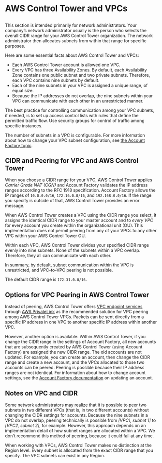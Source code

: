 # AWS Control Tower and VPCs<a name="vpc-concepts"></a>

## <a name="vpc-ct-facts"></a>

This section is intended primarily for network administrators\. Your company’s network administrator usually is the person who selects the overall CIDR range for your AWS Control Tower organization\. The network administrator then allocates subnets from within that range for specific purposes\.

Here are some essential facts about AWS Control Tower and VPCs:
+ Each AWS Control Tower account is allowed one VPC\.
+ Every VPC has three Availability Zones\. By default, each Availability Zone contains one public subnet and two private subnets\. Therefore, each VPC contains nine subnets by default\.
+ Each of the nine subnets in your VPC is assigned a unique range, of equal size\.
+ Because the IP addresses do not overlap, the nine subnets within your VPC can communicate with each other in an unrestricted manner\.

The best practice for controlling communication among your VPC subnets, if needed, is to set up access control lists with rules that define the permitted traffic flow\. Use security groups for control of traffic among specific instances\.

The number of subnets in a VPC is configurable\. For more information about how to change your VPC subnet configuration, see [the Account Factory topic](https://docs.aws.amazon.com/controltower/latest/userguide/account-factory.html)\.

## CIDR and Peering for VPC and AWS Control Tower<a name="vpc-ct-cidr"></a>

When you choose a CIDR range for your VPC, AWS Control Tower applies *Carrier Grade NAT \(CGN\)* and Account Factory validates the IP address ranges according to the RFC 1918 specification\. Account Factory allows the IP ranges of `10.0.0.0/16`, `172.16.0.0/16`, and `192.168.0.0/16`\. If the range you specify is outside of that, AWS Control Tower provides an error message\.

When AWS Control Tower creates a VPC using the CIDR range you select, it assigns the identical CIDR range to your master account and to *every VPC* for every account you create within the organizational unit \(OU\)\. This implementation does not permit peering from any of your VPCs to any other VPC within your AWS Control Tower OU\.

Within each VPC, AWS Control Tower divides your specified CIDR range evenly into nine subnets\. None of the subnets within a VPC overlap\. Therefore, they all can communicate with each other\.

In summary, by default, subnet communication within the VPC is unrestricted, and VPC\-to\-VPC peering is not possible\.

The default CIDR range is `172.31.0.0/16`\.

## Options for VPC Peering in AWS Control Tower<a name="ct-peering-options"></a>

Instead of peering, AWS Control Tower offers [VPC endpoint services](https://docs.aws.amazon.com/vpc/latest/userguide/vpce-gateway.html) through [AWS PrivateLink](https://aws.amazon.com/privatelink) as the recommended solution for VPC peering among AWS Control Tower VPCs\. Packets can be sent directly from a specific IP address in one VPC to another specific IP address within another VPC\. 

However, another option is available\. Within AWS Control Tower, if you change the CIDR range in the settings of Account Factory, all new accounts that are subsequently created by AWS Control Tower \(using Account Factory\) are assigned the new CIDR range\. The old accounts are not updated\. For example, you can create an account, then change the CIDR range and create a new account, and the VPCs allocated to those two accounts can be peered\. Peering is possible because their IP address ranges are not identical\. For information about how to change account settings, see the [ Account Factory documentation](https://docs.aws.amazon.com/controltower/latest/userguide/account-factory.html#updating-account-factory-accounts) on updating an account\.

## Notes on VPC and CIDR<a name="bad-peering-options"></a>

Some network administrators may realize that it is possible to peer two subnets in two different VPCs \(that is, in two different accounts\) without changing the CIDR settings for accounts\. Because the nine subnets in a VPC do not overlap, peering technically is possible from *\[VPC1, subnet 1\]* to *\[VPC2, subnet 2\]*, for example\. However, this approach depends on an implementation detail of how subnet ranges are allocated within a VPC\. We don't recommend this method of peering, because it could fail at any time\.

When working with VPCs, AWS Control Tower makes no distinction at the Region level\. Every subnet is allocated from the exact CIDR range that you specify\. The VPC subnets can exist in any Region\.